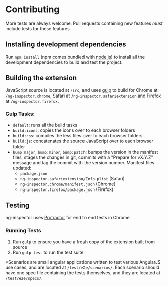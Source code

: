 # Contributing

More tests are always welcome. Pull requests containing new features _must_ include tests for these features.

## Installing development dependencies

Run `npm install` (npm comes bundled with [node.js](http://nodejs.org)) to install all the development dependencies to build and test the project.

## Building the extension

JavaScript source is located at `/src`, and uses [gulp](http://gulpjs.com) to build for Chrome at `/ng-inspector.chrome`, Safari at `/ng-inspector.safariextension` and Firefox at `/ng-inspector.firefox`.

### Gulp Tasks:

- `default`: runs all the build tasks
- `build:icons`: copies the icons over to each browser folders
- `build:css`: compiles the less files over to each browser folders
- `build:js`: concatenates the source JavaScript over to each browser folder
- `bump:major`, `bump:minor`, `bump:patch`: bumps the version in the manifest files, stages the changes in git, commits with a "Prepare for vX.Y.Z" message and tag the commit with the version number. Manifest files updated:
	- `package.json`
	- `ng-inspector.safariextension/Info.plist` (Safari)
	- `ng-inspector.chrome/manifest.json` (Chrome)
	- `ng-inspector.firefox/package.json` (Firefox)

## Testing

ng-inspector uses [Protractor](https://github.com/angular/protractor) for end to end tests in Chrome. 

### Running Tests

1. Run `gulp` to ensure you have a fresh copy of the extension built from source
2. Run `gulp test` to run the test suite


*Scenarios are small angular applications written to test various AngularJS use cases, and are located at `/test/e2e/scenarios/`. Each scenario should have one spec file containing the tests themselves, and they are located at `/test/e2e/specs/`.